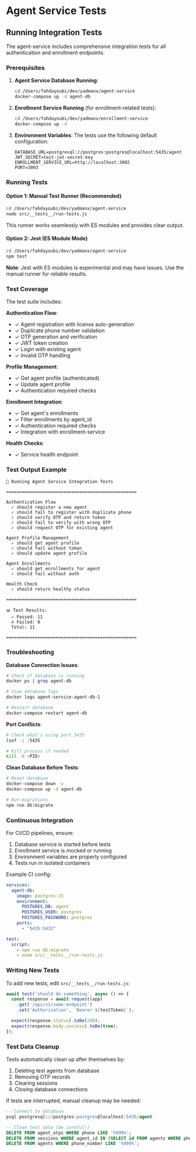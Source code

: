 # Agent Service Tests

## Running Integration Tests

The agent-service includes comprehensive integration tests for all authentication and enrollment endpoints.

### Prerequisites

1. **Agent Service Database Running**:
   ```bash
   cd /Users/fahdayoubi/dev/yadmanx/agent-service
   docker-compose up -d agent-db
   ```

2. **Enrollment Service Running** (for enrollment-related tests):
   ```bash
   cd /Users/fahdayoubi/dev/yadmanx/enrollment-service
   docker-compose up -d
   ```

3. **Environment Variables**:
   The tests use the following default configuration:
   ```
   DATABASE_URL=postgresql://postgres:postgres@localhost:5435/agent
   JWT_SECRET=test-jwt-secret-key
   ENROLLMENT_SERVICE_URL=http://localhost:3002
   PORT=3003
   ```

### Running Tests

#### Option 1: Manual Test Runner (Recommended)
```bash
cd /Users/fahdayoubi/dev/yadmanx/agent-service
node src/__tests__/run-tests.js
```

This runner works seamlessly with ES modules and provides clear output.

#### Option 2: Jest (ES Module Mode)
```bash
cd /Users/fahdayoubi/dev/yadmanx/agent-service
npm test
```

**Note**: Jest with ES modules is experimental and may have issues. Use the manual runner for reliable results.

### Test Coverage

The test suite includes:

**Authentication Flow**:
- ✓ Agent registration with license auto-generation
- ✓ Duplicate phone number validation
- ✓ OTP generation and verification
- ✓ JWT token creation
- ✓ Login with existing agent
- ✓ Invalid OTP handling

**Profile Management**:
- ✓ Get agent profile (authenticated)
- ✓ Update agent profile
- ✓ Authentication required checks

**Enrollment Integration**:
- ✓ Get agent's enrollments
- ✓ Filter enrollments by agent_id
- ✓ Authentication required checks
- ✓ Integration with enrollment-service

**Health Checks**:
- ✓ Service health endpoint

### Test Output Example

```
🧪 Running Agent Service Integration Tests

==================================================

Authentication Flow
  ✓ should register a new agent
  ✓ should fail to register with duplicate phone
  ✓ should verify OTP and return token
  ✓ should fail to verify with wrong OTP
  ✓ should request OTP for existing agent

Agent Profile Management
  ✓ should get agent profile
  ✓ should fail without token
  ✓ should update agent profile

Agent Enrollments
  ✓ should get enrollments for agent
  ✓ should fail without auth

Health Check
  ✓ should return healthy status

==================================================

📊 Test Results:
  ✓ Passed: 11
  ✗ Failed: 0
  Total: 11

==================================================
```

### Troubleshooting

**Database Connection Issues**:
```bash
# Check if database is running
docker ps | grep agent-db

# View database logs
docker logs agent-service-agent-db-1

# Restart database
docker-compose restart agent-db
```

**Port Conflicts**:
```bash
# Check what's using port 5435
lsof -i :5435

# Kill process if needed
kill -9 <PID>
```

**Clean Database Before Tests**:
```bash
# Reset database
docker-compose down -v
docker-compose up -d agent-db

# Run migrations
npm run db:migrate
```

### Continuous Integration

For CI/CD pipelines, ensure:
1. Database service is started before tests
2. Enrollment service is mocked or running
3. Environment variables are properly configured
4. Tests run in isolated containers

Example CI config:
```yaml
services:
  agent-db:
    image: postgres:15
    environment:
      POSTGRES_DB: agent
      POSTGRES_USER: postgres
      POSTGRES_PASSWORD: postgres
    ports:
      - "5435:5432"

test:
  script:
    - npm run db:migrate
    - node src/__tests__/run-tests.js
```

### Writing New Tests

To add new tests, edit `src/__tests__/run-tests.js`:

```javascript
await test('should do something', async () => {
  const response = await request(app)
    .get('/api/v1/some-endpoint')
    .set('Authorization', `Bearer ${testToken}`);

  expect(response.status).toBe(200);
  expect(response.body.success).toBe(true);
});
```

### Test Data Cleanup

Tests automatically clean up after themselves by:
1. Deleting test agents from database
2. Removing OTP records
3. Clearing sessions
4. Closing database connections

If tests are interrupted, manual cleanup may be needed:
```sql
-- Connect to database
psql postgresql://postgres:postgres@localhost:5435/agent

-- Clean test data (be careful!)
DELETE FROM agent_otps WHERE phone LIKE '%999%';
DELETE FROM sessions WHERE agent_id IN (SELECT id FROM agents WHERE phone_number LIKE '%999%');
DELETE FROM agents WHERE phone_number LIKE '%999%';
```
